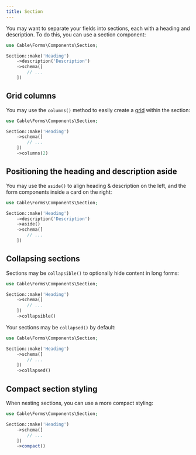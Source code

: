 ```yaml
---
title: Section
---
```


You may want to separate your fields into sections, each with a heading and description. To do this, you can use a section component:

```php
use Cable\Forms\Components\Section;

Section::make('Heading')
    ->description('Description')
    ->schema([
        // ...
    ])
```

## Grid columns

You may use the `columns()` method to easily create a [grid](grid) within the section:

```php
use Cable\Forms\Components\Section;

Section::make('Heading')
    ->schema([
        // ...
    ])
    ->columns(2)
```

## Positioning the heading and description aside

You may use the `aside()` to align heading & description on the left, and the form components inside a card on the right:

```php
use Cable\Forms\Components\Section;

Section::make('Heading')
    ->description('Description')
    ->aside()
    ->schema([
        // ...
    ])
```

## Collapsing sections

Sections may be `collapsible()` to optionally hide content in long forms:

```php
use Cable\Forms\Components\Section;

Section::make('Heading')
    ->schema([
        // ...
    ])
    ->collapsible()
```

Your sections may be `collapsed()` by default:

```php
use Cable\Forms\Components\Section;

Section::make('Heading')
    ->schema([
        // ...
    ])
    ->collapsed()
```

## Compact section styling

When nesting sections, you can use a more compact styling:

```php
use Cable\Forms\Components\Section;

Section::make('Heading')
    ->schema([
        // ...
    ])
    ->compact()
```
